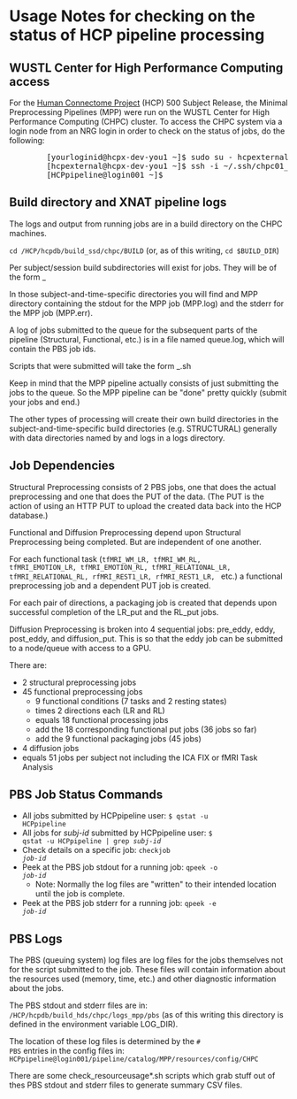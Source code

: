 # Usage Notes for checking on the status of HCP pipeline processing

## WUSTL Center for High Performance Computing access

For the [Human Connectome Project][HCP] (HCP) 500 Subject Release, the Minimal Preprocessing Pipelines (MPP) were 
run on the WUSTL Center for High Performance Computing (CHPC) cluster.  To access the CHPC system via a login node
from an NRG login in order to check on the status of jobs, do the following:

<pre>
        [yourloginid@hcpx-dev-you1 ~]$ sudo su - hcpexternal
        [hcpexternal@hcpx-dev-you1 ~]$ ssh -i ~/.ssh/chpc01_id_rsa HCPpipeline@login1.chpc.wustl.edu
        [HCPpipeline@login001 ~]$
</pre>

## Build directory and XNAT pipeline logs

The logs and output from running jobs are in a build directory on the CHPC machines.

<code>cd /HCP/hcpdb/build_ssd/chpc/BUILD</code> (or, as of this writing, <code>cd $BUILD\_DIR</code>)

Per subject/session build subdirectories will exist for jobs. They will be of the form <unix-timestamp>\_<subject-id>

In those subject-and-time-specific directories you will find and MPP directory containing the stdout for the MPP job (MPP.log) 
and the stderr for the MPP job (MPP.err). 

A log of jobs submitted to the queue for the subsequent parts of the pipeline (Structural, Functional, etc.) is
in a file named queue.log, which will contain the PBS job ids.

Scripts that were submitted will take the form <subject-id>\_<job-type>.sh

Keep in mind that the MPP pipeline actually consists of just submitting the jobs to the queue.  So the MPP
pipeline can be "done" pretty quickly (submit your jobs and end.)

The other types of processing will create their own build directories in the subject-and-time-specific build 
directories (e.g. STRUCTURAL) generally with data directories named by <subject-id> and logs in a logs directory.

## Job Dependencies

Structural Preprocessing consists of 2 PBS jobs, one that does the actual preprocessing and one that does 
the PUT of the data. (The PUT is the action of using an HTTP PUT to upload the created data back into the 
HCP database.)

Functional and Diffusion Preprocessing depend upon Structural Preprocessing being completed.  But are independent
of one another.  

For each functional task (<code>tfMRI\_WM\_LR, tfMRI\_WM\_RL, tfMRI\_EMOTION\_LR, tfMRI\_EMOTION\_RL, tfMRI\_RELATIONAL\_LR,
tfMRI\_RELATIONAL\_RL, rfMRI\_REST1\_LR, rfMRI\_REST1\_LR, </code> etc.) a functional preprocessing job and a dependent PUT job is created.

For each pair of directions, a packaging job is created that depends upon successful completion of the LR\_put and the RL\_put
jobs.

Diffusion Preprocessing is broken into 4 sequential jobs: pre\_eddy, eddy, post\_eddy, and diffusion\_put.
This is so that the eddy job can be submitted to a node/queue with access to a GPU.

There are:
* 2 structural preprocessing jobs
* 45 functional preprocessing jobs
  - 9 functional conditions (7 tasks and 2 resting states)
  - times 2 directions each (LR and RL)
  - equals 18 functional processing jobs 
  - add the 18 corresponding functional put jobs (36 jobs so far)
  - add the 9 functional packaging jobs (45 jobs)
* 4 diffusion jobs
* equals 51 jobs per subject not including the ICA FIX or fMRI Task Analysis

## PBS Job Status Commands

* All jobs submitted by HCPpipeline user: <code>$ qstat -u HCPpipeline</code>
* All jobs for _subj-id_ submitted by HCPpipeline user: <code>$ qstat -u HCPpipeline | grep _subj-id_</code>
* Check details on a specific job: <code>checkjob _job-id_</code>
* Peek at the PBS job stdout for a running job: <code>qpeek -o _job-id_</code>
  - Note: Normally the log files are "written" to their intended location until the job is complete.
* Peek at the PBS job stderr for a running job: <code>qpeek -e _job-id_</code>

## PBS Logs

The PBS (queuing system) log files are log files for the jobs themselves not for the script submitted to the job.
These files will contain information about the resources used (memory, time, etc.) and other diagnostic information
about the jobs.

The PBS stdout and stderr files are in: <code>/HCP/hcpdb/build\_hds/chpc/logs\_mpp/pbs</code> (as of this writing this directory 
is defined in the environment variable LOG\_DIR).

The location of these log files is determined by the <code># PBS</code> entries in the config files in:
<code>HCPpipeline@login001/pipeline/catalog/MPP/resources/config/CHPC</code>

There are some check\_resourceusage*.sh scripts which grab stuff out of thes PBS stdout and stderr files 
to generate summary CSV files.

<!-- References -->
[HCP]: http://www.humanconnectome.org
